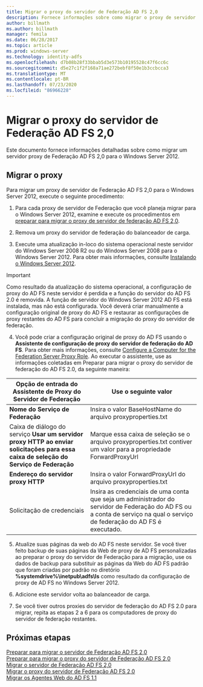```yaml
---
title: Migrar o proxy do servidor de Federação AD FS 2,0
description: Fornece informações sobre como migrar o proxy de servidor de Federação AD FS para o Windows Server 2012.
author: billmath
ms.author: billmath
manager: femila
ms.date: 06/28/2017
ms.topic: article
ms.prod: windows-server
ms.technology: identity-adfs
ms.openlocfilehash: d7b08b28f33bbab5d3e573b10195528c47f6cc6c
ms.sourcegitcommit: d5e27c1f2f168a71ae272bebf8f50e1b3ccbcca3
ms.translationtype: MT
ms.contentlocale: pt-BR
ms.lasthandoff: 07/23/2020
ms.locfileid: "86966228"
---
```

# <a name="migrate-the-ad-fs-20-federation-server-proxy"></a>Migrar o proxy do servidor de Federação AD FS 2,0
Este documento fornece informações detalhadas sobre como migrar um servidor proxy de Federação AD FS 2,0 para o Windows Server 2012.

## <a name="migrate-the-proxy"></a>Migrar o proxy

Para migrar um proxy de servidor de Federação AD FS 2,0 para o Windows Server 2012, execute o seguinte procedimento:  
  
1.  Para cada proxy de servidor de Federação que você planeja migrar para o Windows Server 2012, examine e execute os procedimentos em [preparar para migrar o proxy de servidor de federação AD FS 2,0](prepare-to-migrate-ad-fs-fed-proxy.md).  
  
2.  Remova um proxy do servidor de federação do balanceador de carga.  
  
3.  Execute uma atualização in-loco do sistema operacional neste servidor do Windows Server 2008 R2 ou do Windows Server 2008 para o Windows Server 2012. Para obter mais informações, consulte [Instalando o Windows Server 2012](/previous-versions/windows/it-pro/windows-server-2012-R2-and-2012/jj134246(v=ws.11)).  
  
> [!IMPORTANT]
>  Como resultado da atualização do sistema operacional, a configuração de proxy do AD FS neste servidor é perdida e a função do servidor do AD FS 2.0 é removida. A função de servidor do Windows Server 2012 AD FS está instalada, mas não está configurada. Você deverá criar manualmente a configuração original de proxy do AD FS e restaurar as configurações de proxy restantes do AD FS para concluir a migração do proxy do servidor de federação.  
  
4. Você pode criar a configuração original de proxy do AD FS usando o **Assistente de configuração de proxy do servidor de federação do AD FS**. Para obter mais informações, consulte [Configure a Computer for the Federation Server Proxy Role](configure-a-computer-for-the-federation-server-proxy-role.md). Ao executar o assistente, use as informações coletadas em Preparar para migrar o proxy do servidor de federação do AD FS 2.0, da seguinte maneira:  
  
 
|**Opção de entrada do Assistente de Proxy do Servidor de Federação**|**Use o seguinte valor**|
|-----|-----|  
|**Nome do Serviço de Federação**|Insira o valor BaseHostName do arquivo proxyproperties.txt|  
|Caixa de diálogo do serviço **Usar um servidor proxy HTTP ao enviar solicitações para essa caixa de seleção do Serviço de Federação**|Marque essa caixa de seleção se o arquivo proxyproperties.txt contiver um valor para a propriedade ForwardProxyUrl|  
|**Endereço do servidor proxy HTTP**|Insira o valor ForwardProxyUrl do arquivo proxyproperties.txt|  
|Solicitação de credenciais|Insira as credenciais de uma conta que seja um administrador do servidor de Federação do AD FS ou a conta de serviço na qual o serviço de federação do AD FS é executado.|  
  
5. Atualize suas páginas da web do AD FS neste servidor. Se você tiver feito backup de suas páginas da Web de proxy de AD FS personalizadas ao preparar o proxy do servidor de Federação para a migração, use os dados de backup para substituir as páginas da Web do AD FS padrão que foram criadas por padrão no diretório **%systemdrive%\inetpub\adfs\ls** como resultado da configuração de proxy de AD FS no Windows Server 2012.  
  
6. Adicione este servidor volta ao balanceador de carga.  
  
7. Se você tiver outros proxies do servidor de federação do AD FS 2.0 para migrar, repita as etapas 2 a 6 para os computadores de proxy do servidor de federação restantes.  
  
  
## <a name="next-steps"></a>Próximas etapas
 [Preparar para migrar o servidor de Federação AD FS 2,0](prepare-to-migrate-ad-fs-fed-server.md)   
 [Preparar para migrar o proxy do servidor de Federação AD FS 2,0](prepare-to-migrate-ad-fs-fed-proxy.md)   
 [Migrar o servidor de Federação AD FS 2,0](migrate-the-ad-fs-fed-server.md)   
 [Migrar o proxy do servidor de Federação AD FS 2,0](migrate-the-ad-fs-2-fed-server-proxy.md)   
 [Migrar os Agentes Web do AD FS 1.1](migrate-the-ad-fs-web-agent.md)
